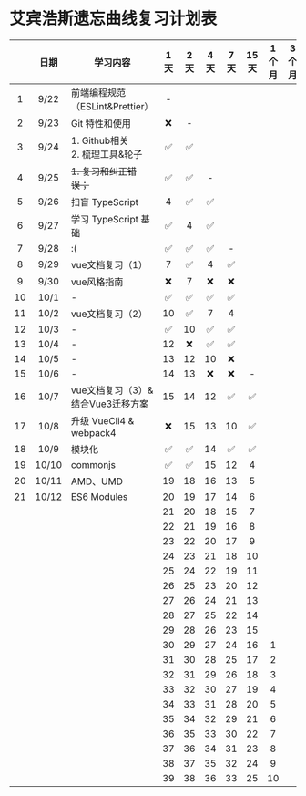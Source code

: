 # 艾宾浩斯遗忘曲线复习计划表



|      | 日期  | 学习内容                             | 1天  | 2天  | 4天  | 7天  | 15天 | 1个月 | 3个月 |
| :--: | :---: | ------------------------------------ | :--: | :--: | :--: | :--: | :--: | :---: | :---: |
|  1   | 9/22  | 前端编程规范（ESLint&Prettier）      |  -   |      |      |      |      |       |       |
|  2   | 9/23  | Git 特性和使用                       |  ❌   |  -   |      |      |      |       |       |
|  3   | 9/24  | 1. Github相关<br />2. 梳理工具&轮子  |  ✅   |  ✅   |      |      |      |       |       |
|  4   | 9/25  | <strike>1. 复习和纠正错误；</strike> |  ✅   |  ✅   |  -   |      |      |       |       |
|  5   | 9/26  | 扫盲 TypeScript                      |  4   |  ✅   |  ✅   |      |      |       |       |
|  6   | 9/27  | 学习 TypeScript 基础                 |  ✅   |  4   |  ✅   |      |      |       |       |
|  7   | 9/28  | :(                                   |  ✅   |  ✅   |  ✅   |  -   |      |       |       |
|  8   | 9/29  | vue文档复习（1）                     |  7   |  ✅   |  4   |  ✅   |      |       |       |
|  9   | 9/30  | vue风格指南                          |  ❌   |  7   |  ❌   |  ❌   |      |       |       |
|  10  | 10/1  | -                                    |  ✅   |  ✅   |  ✅   |  ✅   |      |       |       |
|  11  | 10/2  | vue文档复习（2）                     |  10  |  ✅   |  7   |  4   |      |       |       |
|  12  | 10/3  | -                                    |  ✅   |  10  |  ✅   |  ✅   |      |       |       |
|  13  | 10/4  | -                                    |  12  |  ❌   |  ✅   |  ✅   |      |       |       |
|  14  | 10/5  | -                                    |  13  |  12  |  10  |  ❌   |      |       |       |
|  15  | 10/6  | -                                    |  14  |  13  |  ❌   |  ❌   |  -   |       |       |
|  16  | 10/7  | vue文档复习（3）&结合Vue3迁移方案    |  15  |  14  |  12  |  ✅   |  ✅   |       |       |
|  17  | 10/8  | 升级 VueCli4 & webpack4              |  ❌   |  15  |  13  |  10  |  ✅   |       |       |
|  18  | 10/9  | 模块化                               |  ✅   |  ✅   |  14  |  ✅   |  ✅   |       |       |
|  19  | 10/10 | commonjs                             |  ✅   |  ✅   |  15  |  12  |  4   |       |       |
|  20  | 10/11 | AMD、UMD                             |  19  |  18  |  16  |  13  |  5   |       |       |
|  21  | 10/12 | ES6 Modules                          |  20  |  19  |  17  |  14  |  6   |       |       |
|      |       |                                      |  21  |  20  |  18  |  15  |  7   |       |       |
|      |       |                                      |  22  |  21  |  19  |  16  |  8   |       |       |
|      |       |                                      |  23  |  22  |  20  |  17  |  9   |       |       |
|      |       |                                      |  24  |  23  |  21  |  18  |  10  |       |       |
|      |       |                                      |  25  |  24  |  22  |  19  |  11  |       |       |
|      |       |                                      |  26  |  25  |  23  |  20  |  12  |       |       |
|      |       |                                      |  27  |  26  |  24  |  21  |  13  |       |       |
|      |       |                                      |  28  |  27  |  25  |  22  |  14  |       |       |
|      |       |                                      |  29  |  28  |  26  |  23  |  15  |       |       |
|      |       |                                      |  30  |  29  |  27  |  24  |  16  |   1   |       |
|      |       |                                      |  31  |  30  |  28  |  25  |  17  |   2   |       |
|      |       |                                      |  32  |  31  |  29  |  26  |  18  |   3   |       |
|      |       |                                      |  33  |  32  |  30  |  27  |  19  |   4   |       |
|      |       |                                      |  34  |  33  |  31  |  28  |  20  |   5   |       |
|      |       |                                      |  35  |  34  |  32  |  29  |  21  |   6   |       |
|      |       |                                      |  36  |  35  |  33  |  30  |  22  |   7   |       |
|      |       |                                      |  37  |  36  |  34  |  31  |  23  |   8   |       |
|      |       |                                      |  38  |  37  |  35  |  32  |  24  |   9   |       |
|      |       |                                      |  39  |  38  |  36  |  33  |  25  |  10   |       |

